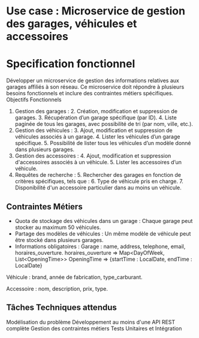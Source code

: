 # Use case : Microservice de gestion des garages, véhicules et accessoires

# Specification fonctionnel

Développer un microservice de gestion des informations relatives aux garages
affiliés à son réseau. Ce microservice doit répondre à plusieurs besoins
fonctionnels et inclure des contraintes métiers spécifiques.
Objectifs Fonctionnels
1. Gestion des garages :
   2. Création, modification et suppression de garages.
   3. Récupération d’un garage spécifique (par ID).
   4. Liste paginée de tous les garages, avec possibilité de tri (par nom,
      ville, etc.).
2. Gestion des véhicules :
   3. Ajout, modification et suppression de véhicules associés à un
      garage.
   4. Lister les véhicules d’un garage spécifique.
   5. Possibilité de lister tous les véhicules d’un modèle donné dans
      plusieurs garages.
3. Gestion des accessoires :
   4. Ajout, modification et suppression d&#39;accessoires associés à un
      véhicule. 
   5. Lister les accessoires d’un véhicule.
4. Requêtes de recherche :
   5. Rechercher des garages en fonction de critères spécifiques, tels
      que :
      6. Type de véhicule pris en charge. 
      7. Disponibilité d&#39;un accessoire particulier dans au moins un
         véhicule.

## Contraintes Métiers
* Quota de stockage des véhicules dans un garage :
   Chaque garage peut stocker au maximum 50 véhicules. 
* Partage des modèles de véhicules :
Un même modèle de véhicule peut être stocké dans plusieurs garages. 
* Informations obligatoires :
   Garage : name, address, telephone, email, horaires_ouverture.
horaires_ouverture =&gt; Map&lt;DayOfWeek,
   List&lt;OpeningTime&gt;&gt;
OpeningTime =&gt; {startTime : LocalDate, endTime :
   LocalDate}

Véhicule : brand, année de fabrication, type_carburant.

Accessoire : nom, description, prix, type.

## Tâches Techniques attendus

Modélisation du problème 
Développement au moins d&#39;une API REST complète 
Gestion des contraintes métiers 
Tests Unitaires et Intégration
